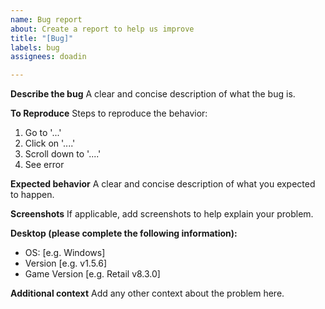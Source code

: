 ```yaml
---
name: Bug report
about: Create a report to help us improve
title: "[Bug]"
labels: bug
assignees: doadin

---
```


**Describe the bug**
A clear and concise description of what the bug is.

**To Reproduce**
Steps to reproduce the behavior:
1. Go to '...'
2. Click on '....'
3. Scroll down to '....'
4. See error

**Expected behavior**
A clear and concise description of what you expected to happen.

**Screenshots**
If applicable, add screenshots to help explain your problem.

**Desktop (please complete the following information):**
 - OS: [e.g. Windows]
 - Version [e.g. v1.5.6]
 - Game Version [e.g. Retail v8.3.0]

**Additional context**
Add any other context about the problem here.

